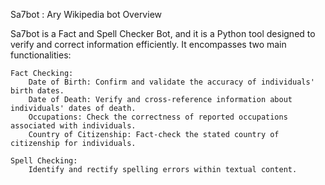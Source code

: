 Sa7bot : Ary Wikipedia bot
Overview

Sa7bot is a Fact and Spell Checker Bot, and it is a Python tool designed to verify and correct information efficiently. It encompasses two main functionalities:

    Fact Checking:
        Date of Birth: Confirm and validate the accuracy of individuals' birth dates.
        Date of Death: Verify and cross-reference information about individuals' dates of death.
        Occupations: Check the correctness of reported occupations associated with individuals.
        Country of Citizenship: Fact-check the stated country of citizenship for individuals.
        
    Spell Checking:
        Identify and rectify spelling errors within textual content.

